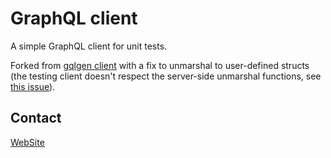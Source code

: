 # GraphQL client
A simple GraphQL client for unit tests.

Forked from [gqlgen client](https://github.com/99designs/gqlgen) with a fix to unmarshal to
user-defined structs (the testing client doesn't respect the server-side unmarshal functions, see [this issue](https://github.com/99designs/gqlgen/issues/2344)).


## Contact
[WebSite](https://chaintube.org)
